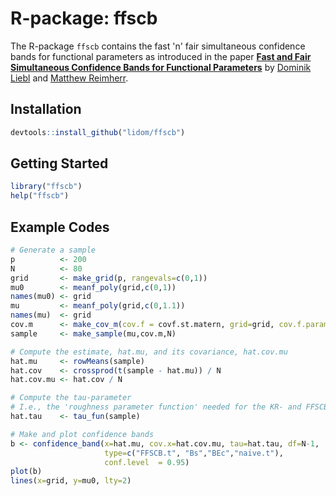 # R-package: ffscb
The R-package `ffscb` contains the fast 'n' fair simultaneous confidence bands for functional parameters as introduced in the paper [**Fast and Fair Simultaneous Confidence Bands for Functional Parameters**](http://arxiv.org/abs/1910.00131) by [Dominik Liebl](www.dliebl.com) and [Matthew Reimherr](http://www.personal.psu.edu/mlr36/).

## Installation 
```r
devtools::install_github("lidom/ffscb")
```

## Getting Started
```r
library("ffscb")
help("ffscb")
```

## Example Codes

```r
# Generate a sample
p          <- 200 
N          <- 80 
grid       <- make_grid(p, rangevals=c(0,1))
mu0        <- meanf_poly(grid,c(0,1))   
names(mu0) <- grid
mu         <- meanf_poly(grid,c(0,1.1)) 
names(mu)  <- grid
cov.m      <- make_cov_m(cov.f = covf.st.matern, grid=grid, cov.f.params=c(2/2,1))
sample     <- make_sample(mu,cov.m,N)

# Compute the estimate, hat.mu, and its covariance, hat.cov.mu
hat.mu     <- rowMeans(sample)
hat.cov    <- crossprod(t(sample - hat.mu)) / N
hat.cov.mu <- hat.cov / N

# Compute the tau-parameter 
# I.e., the 'roughness parameter function' needed for the KR- and FFSCB-bands
hat.tau    <- tau_fun(sample)

# Make and plot confidence bands
b <- confidence_band(x=hat.mu, cov.x=hat.cov.mu, tau=hat.tau, df=N-1,
                     type=c("FFSCB.t", "Bs","BEc","naive.t"),
                     conf.level  = 0.95)
plot(b)
lines(x=grid, y=mu0, lty=2)
```

